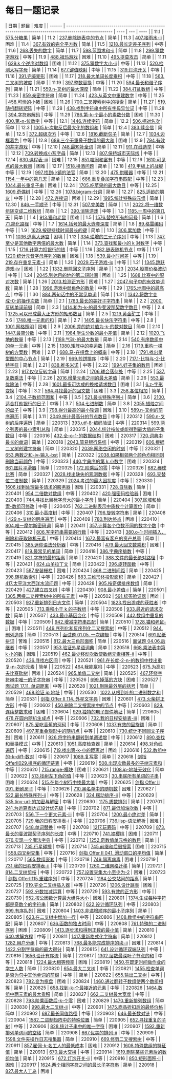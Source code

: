 # 每日一题记录

| 日期   | 题目                                                                                                 | 难度 |
| ------ | ---------------------------------------------------------------------------------------------------- | ---- | --- | ---- |
| 11.1   | [575.分糖果](./record/575.分糖果.md)                                                                 | 简单 |
| 11.2   | [237.删除链表中的节点](./record/237.删除链表中的节点.md)                                             | 简单 |
| 11.3   | [407.接雨水-ii](./record/407.接雨水-ii.md)                                                           | 困难 |
| 11.4   | [367.有效的完全平方数](./record/367.有效的完全平方数.md)                                             | 简单 |
| 11.5   | [1218.最长定差子序列](./record/1218.最长定差子序列.md)                                               | 中等 |
| 11.6   | [268.丢失的数字](./record/268.丢失的数字.md)                                                         | 简单 |
| 11.7   | [598.范围求和-ii](./record/598.范围求和-ii.md)                                                       | 简单 |
| 11.8   | [299.猜数字游戏](./record/299.猜数字游戏.md)                                                         | 中等 |
| 11.9   | [488.祖玛游戏](./record/488.祖玛游戏.md)                                                             | 困难 |
| 11.10  | [495.提莫攻击](./record/495.提莫攻击.md)                                                             | 简单 |
| 11.11  | [629.k 个逆序对数组](./record/629.k个逆序对数组.md)                                                  | 困难 |
| 11.12  | [375.猜数字大小-ii](./record/375.猜数字大小-ii.md)                                                   | 中等 |
| 11.13  | [520.检测大写字母](./record/520.检测大写字母.md)                                                     | 简单 |
| 11.14  | [677.键值映射](./record/677.键值映射.md)                                                             | 中等 |
| 11.15  | [319.灯泡开关](./record/319.灯泡开关.md)                                                             | 中等 |
| 11.16  | [391.完美矩形](./record/391.完美矩形.md)                                                             | 困难 |
| 11.17  | [318.最大单词长度乘积](./record/318.最大单词长度乘积.md)                                             | 中等 |
| 11.18  | [563.二叉树的坡度](./record/563.二叉树的坡度.md)                                                     | 简单 |
| 11.19  | [397.整数替换](./record/397.整数替换.md)                                                             | 中等 |
| 11.20  | [594.最长和谐子序列](./record/594.最长和谐子序列.md)                                                 | 简单 |
| 11.21  | [559.n-叉树的最大深度](./record/559.n-叉树的最大深度.md)                                             | 简单 |
| 11.22  | [384.打乱数组](./record/384.打乱数组.md)                                                             | 中等 |
| 11.23  | [859.亲密字符串](./record/859.亲密字符串.md)                                                         | 简单 |
| 11.24  | [423.从英文中重建数字](./record/423.从英文中重建数字.md)                                             | 中等 |
| 11.25  | [458.可怜的小猪](./record/458.可怜的小猪.md)                                                         | 困难 |
| 11.26  | [700.二叉搜索树中的搜索](./record/700.二叉搜索树中的搜索.md)                                         | 简单 |
| 11.27  | [519.随机翻转矩阵](./record/519.随机翻转矩阵.md)                                                     | 中等 |
| 11.28  | [438.找到字符串中所有字母异位词](./record/438.找到字符串中所有字母异位词.md)                         | 中等 |
| 11.28  | [394.字符串解码](./record/394.字符串解码.md)                                                         | 中等 |
| 11.29  | [786.第-k-个最小的素数分数](./record/786.第-k-个最小的素数分数.md)                                   | 困难 |
| 11.30  | [400.第-n-位数字](./record/400.第-n-位数字.md)                                                       | 中等 |
| 12.1   | [1446.连续字符](./record/1446.连续字符.md)                                                           | 简单 |
| 12.2   | [506.相对名次](./record/506.相对名次.md)                                                             | 简单 |
| 12.3   | [1005.k-次取反后最大化的数组和](./record/1005.k-次取反后最大化的数组和.md)                           | 简单 |
| 12.4   | [383.赎金信](./record/383.赎金信.md)                                                                 | 简单 |
| 12.5   | [372.超级次方](./record/372.超级次方.md)                                                             | 中等 |
| 12.6   | [1816.截断句子](./record/1816.截断句子.md)                                                           | 简单 |
| 12.7   | [1034.边框着色](./record/1034.边框着色.md)                                                           | 中等 |
| 12.8   | [689.三个无重叠子数组的最大和](./record/689.三个无重叠子数组的最大和.md)                             | 困难 |
| 12.9   | [794.有效的井字游戏](./record/794.有效的井字游戏.md)                                                 | 中等 |
| 12.10  | [748.最短补全词](./record/748.最短补全词.md)                                                         | 简单 |
| 12.11  | [911.在线选举](./record/911.在线选举.md)                                                             | 中等 |
| 12.12  | [709.转换成小写字母](./record/709.转换成小写字母.md)                                                 | 简单 |
| 12.13  | [807.保持城市天际线](./record/807.保持城市天际线.md)                                                 | 中等 |
| 12.14  | [630.课程表-iii](./record/630.课程表-iii.md)                                                         | 困难 |
| 12.15  | [851.喧闹和富有](./record/851.喧闹和富有.md)                                                         | 中等 |
| 12.16  | [1610.可见点的最大数目](./record/1610.可见点的最大数目.md)                                           | 困难 |
| 12.17  | [1518.换酒问题](./record/1518.换酒问题.md)                                                           | 简单 |
| 12.18  | [419.甲板上的战舰](./record/419.甲板上的战舰.md)                                                     | 中等 |
| 12.19  | [997.找到小镇的法官](./record/997.找到小镇的法官.md)                                                 | 简单 |
| 12.20  | [475.供暖器](./record/475.供暖器.md)                                                                 | 中等 |
| 12.21  | [1154.一年中的第几天](./record/1154.一年中的第几天.md)                                               | 简单 |
| 12.22  | [686.重复叠加字符串匹配](./record/686.重复叠加字符串匹配.md)                                         | 中等 |
| 12.23  | [1044.最长重复子串](./record/1044.最长重复子串.md)                                                   | 困难 |
| 12.24  | [1705.吃苹果的最大数目](./record/1705.吃苹果的最大数目.md)                                           | 中等 |
| 12.25  | [1609.奇偶树](./record/1609.奇偶树.md)                                                               | 中等 |
| 12.26  | [1078.bigram-分词](./record/1078.bigram-分词.md)                                                     | 简单 |
| 12.27  | [825.适龄的朋友](./record/825.适龄的朋友.md)                                                         | 中等 |
| 12.28  | [472.连接词](./record/472.连接词.md)                                                                 | 困难 |
| 12.29  | [1995.统计特殊四元组](./record/1995.统计特殊四元组.md)                                               | 简单 |
| 12.30  | [846.一手顺子](./record/846.一手顺子.md)                                                             | 中等 |
| 12.31  | [507.完美数](./record/507.完美数.md)                                                                 | 简单 |
| 1.1    | [2022.将一维数组转变成二维数组](./record/2022.将一维数组转变成二维数组.md)                           | 简单 |
| 1.2    | [390.消除游戏](./record/390.消除游戏.md)                                                             | 中等 |
| 1.3    | [1185.一周中的第几天](./record/1185.一周中的第几天.md)                                               | 简单 |
| 1.4    | [913.猫和老鼠](./record/913.猫和老鼠.md)                                                             | 困难 |
| 1.5    | [1576.替换所有的问号](./record/1576.替换所有的问号.md)                                               | 简单 |
| 1.6    | [71.简化路径](./record/71.简化路径.md)                                                               | 中等 |
| 1.7    | [1614.括号的最大嵌套深度](./record/1614.括号的最大嵌套深度.md)                                       | 简单 |
| 1.8    | [89.格雷编码](./record/89.格雷编码.md)                                                               | 中等 |
| 1.9    | [1629.按键持续时间最长的键](./record/1629.按键持续时间最长的键.md)                                   | 简单 |
| 1.10   | [306.累加数](./record/306.累加数.md)                                                                 | 中等 |
| 1.11   | [1036.逃离大迷宫](./record/1036.逃离大迷宫.md)                                                       | 困境 |
| 1.12   | [334.递增的三元子序列](./record/334.递增的三元子序列.md)                                             | 中等 |
| 1.13   | [747.至少是其他数字两倍的最大数](./record/747.至少是其他数字两倍的最大数.md)                         | 简单 |
| 1.14   | [373.查找和最小的 k 对数字](./record/373.查找和最小的k对数字.md)                                     | 中等 |
| 1.15   | [1716.计算力扣银行的钱](./record/1716.计算力扣银行的钱.md)                                           | 中等 |
| 1.16   | [382.链表随机节点](./record/382.链表随机节点.md)                                                     | 中等 |
| 1.17   | [1220.统计元音字母序列的数目](./record/1220.统计元音字母序列的数目.md)                               | 困难 |
| 1.18   | [539.最小时间差](./record/539.最小时间差.md)                                                         | 中等 |
| 1.19   | [219.存在重复元素-ii](./record/219.存在重复元素-ii.md)                                               | 简单 |
| 1.20   | [2029.石子游戏-ix](./record/2029.石子游戏-ix.md)                                                     | 中等 |
| 1.21   | [1345.跳跃游戏-iv](./record/1345.跳跃游戏-iv.md)                                                     | 困难 |
| 1.22   | [1332.删除回文子序列](./record/1332.删除回文子序列.md)                                               | 简单 |
| 1.23   | [2034.股票价格波动](./record/2034.股票价格波动.md)                                                   | 中等 |
| 1.24   | [2045.到达目的地的第二短时间](./record/2045.到达目的地的第二短时间.md)                               | 困难 |
| 1.25   | [1688.比赛中的配对次数](./record/1688.比赛中的配对次数.md)                                           | 简单 |
| 1.26   | [2013.检测正方形](./record/2013.检测正方形.md)                                                       | 困难 |
| 1.27   | [2047.句子中的有效单词数](./record/2047.句子中的有效单词数.md)                                       | 简单 |
| 1.28   | [1996.游戏中弱角色的数量](./record/1996.游戏中弱角色的数量.md)                                       | 中等 |
| 1.29   | [1765.地图中的最高点](./record/1765.地图中的最高点.md)                                               | 中等 |
| 1.30   | [884.两句话中的不常见单词](./record/884.两句话中的不常见单词.md)                                     | 简单 |
| 1.31   | [1342.将数字变成-0-的操作次数](./record/1342.将数字变成-0-的操作次数.md)                             | 简单 |
| 2.1    | [1763.最长的美好子字符串](./record/1763.最长的美好子字符串.md)                                       | 简单 |
| 2.2    | [2000.反转单词前缀](./record/2000.反转单词前缀.md)                                                   | 简单 |
| 2.3    | [1414.和为-k-的最少斐波那契数字数目](./record/1414.和为-k-的最少斐波那契数字数目.md)                 | 中等 |
| 2.4    | [1725.可以形成最大正方形的矩形数目](./record/1725.可以形成最大正方形的矩形数目.md)                   | 简单 |
| 2.5    | [1219.黄金矿工](./record/1219.黄金矿工.md)                                                           | 中等 |
| 2.6    | [1748.唯一元素的和](./record/1748.唯一元素的和.md)                                                   | 简单 |
| 2.7    | [1405.最长快乐字符串](./record/1405.最长快乐字符串.md)                                               | 中等 |
| 2.8    | [1001.网格照明](./record/1001.网格照明.md)                                                           | 困难 |
| 2.9    | [2006.差的绝对值为-k-的数对数目](./record/2006.差的绝对值为-k-的数对数目.md)                         | 简单 |
| 2.10   | [1447.最简分数](./record/1447.最简分数.md)                                                           | 中等 |
| 2.11   | [1984.学生分数的最小差值](./record/1984.学生分数的最小差值.md)                                       | 简单 |
| 2.12   | [1020.飞地的数量](./record/1020.飞地的数量.md)                                                       | 中等 |
| 2.13   | [1189.气球-的最大数量](./record/1189.气球-的最大数量.md)                                             | 简单 |
| 2.14   | [540.有序数组中的单一元素](./record/540.有序数组中的单一元素.md)                                     | 中等 |
| 2.15   | [1380.矩阵中的幸运数](./record/1380.矩阵中的幸运数.md)                                               | 简单 |
| 2.16   | [1719.重构一棵树的方案数](./record/1719.重构一棵树的方案数.md)                                       | 困难 |
| 2.17   | [688.马-在棋盘上的概率](./record/688.马-在棋盘上的概率.md)                                           | 中等 |
| 2.18   | [1791.找出星型图的中心节点](./record/1791.找出星型图的中心节点.md)                                   | 简单 |
| 2.19   | [969.煎饼排序](./record/969.煎饼排序.md)                                                             | 中等 |
| 2.20   | [717.1-比特与-2-比特字符](./record/717.1-比特与-2-比特字符.md)                                       | 简单 |
| 2.21   | [838.推多米诺](./record/838.推多米诺.md)                                                             | 中等 |
| 2.22   | [1994.好子集的数目](./record/1994.好子集的数目.md)                                                   | 困难 |
| 2.23   | [917.仅仅反转字母](./record/917.仅仅反转字母.md)                                                     | 简单 |
| 2.24   | [1706.球会落何处](./record/1706.球会落何处.md)                                                       | 中等 |
| 2.25   | [537.复数乘法](./record/537.复数乘法.md)                                                             | 中等 |
| 2.26   | [2016.增量元素之间的最大差值](./record/2016.增量元素之间的最大差值.md)                               | 简单 |
| 2.26   | [553.最优除法](./record/553.最优除法.md)                                                             | 中等 |
| 2.28   | [1601.最多可达成的换楼请求数目](./record/1601.最多可达成的换楼请求数目.md)                           | 困难 |
| 3.1    | [6.z-字形变换](./record/6.z-字形变换.md)                                                             | 中等 |
| 3.2    | [564.寻找最近的回文数](./record/564.寻找最近的回文数.md)                                             | 困难 |
| 3.3    | [258.各位相加](./record/258.各位相加.md)                                                             | 简单 |
| 3.4    | [2104.子数组范围和](./record/2104.子数组范围和.md)                                                   | 中等 |
| 3.5    | [521.最长特殊序列-ⅰ](./record/521.最长特殊序列-ⅰ.md)                                                 | 简单 |
| 3.6    | [2100.适合打劫银行的日子](./record/2100.适合打劫银行的日子.md)                                       | 中等 |
| 3.7    | [504.七进制数](./record/504.七进制数.md)                                                             | 简单 |
| 3.8    | [2055.蜡烛之间的盘子](./record/2055.蜡烛之间的盘子.md)                                               | 中等 |
| 3.9    | [798.得分最高的最小轮调](./record/798.得分最高的最小轮调.md)                                         | 困难 |
| 3.10   | [589.n-叉树的前序遍历](./record/589.n-叉树的前序遍历.md)                                             | 简单 |
| 3.11   | [2049.统计最高分的节点数目](./record/2049.统计最高分的节点数目.md)                                   | 中等 |
| 220312 | [590.n-叉树的后序遍历](./record/590.n-叉树的后序遍历.md)                                             | 简单 |
| 220313 | [393.utf-8-编码验证](./record/393.utf-8-编码验证.md)                                                 | 中等 |
| 220314 | [599.两个列表的最小索引总和](./record/599.两个列表的最小索引总和.md)                                 | 简单 |
| 220315 | [2044.统计按位或能得到最大值的子集数目](./record/2044.统计按位或能得到最大值的子集数目.md)           | 中等 |
| 220316 | [432.全-o-1-的数据结构](./record/432.全-o-1-的数据结构.md)                                           | 困难 |
| 220317 | [720.词典中最长的单词](./record/720.词典中最长的单词.md)                                             | 简单 |
| 220318 | [2043.简易银行系统](./record/2043.简易银行系统.md)                                                   | 中等 |
| 220319 | [606.根据二叉树创建字符串](./record/606.根据二叉树创建字符串.md)                                     | 简单 |
| 220320 | [2039.网络空闲的时刻](./record/2039.网络空闲的时刻.md)                                               | 中等 |
| 220321 | [653.两数之和-iv-输入-bst](./record/653.两数之和-iv-输入-bst.md)                                     | 简单 |
| 220322 | [2038.如果相邻两个颜色均相同则删除当前颜色](./record/2038.如果相邻两个颜色均相同则删除当前颜色.md)   | 中等 |
| 220323 | [440.字典序的第 k 小数字](./record/440.字典序的第k小数字.md)                                         | 困难 |
| 220324 | [661.图片平滑器](./record/661.图片平滑器.md)                                                         | 简单 |
| 220325 | [172.阶乘后的零](./record/172.阶乘后的零.md)                                                         | 中等 |
| 220326 | [682.棒球比赛](./record/682.棒球比赛.md)                                                             | 简单 |
| 220327 | [2028.找出缺失的观测数据](./record/2028.找出缺失的观测数据.md)                                       | 中等 |
| 220328 | [693.交替位二进制数](./record/693.交替位二进制数.md)                                                 | 简单 |
| 220329 | [2024.考试的最大困扰度](./record/2024.考试的最大困扰度.md)                                           | 中等 |
| 220330 | [1606.找到处理最多请求的服务器](./record/1606.找到处理最多请求的服务器.md)                           | 困难 |
| 220331 | [728.自除数](./record/728.自除数.md)                                                                 | 简单 |
| 220401 | [954.二倍数对数组](./record/954.二倍数对数组.md)                                                     | 中等 |
| 220402 | [420.强密码检验器](./record/420.强密码检验器.md)                                                     | 困难 |
| 220403 | [744.寻找比目标字母大的最小字母](./record/744.寻找比目标字母大的最小字母.md)                         | 简单 |
| 220404 | [307.区域和检索-数组可修改](./record/307.区域和检索-数组可修改.md)                                   | 中等 |
| 220405 | [762.二进制表示中质数个计算置位](./record/762.二进制表示中质数个计算置位.md)                         | 简单 |
| 220406 | [310.最小高度树](./record/310.最小高度树.md)                                                         | 中等 |
| 220407 | [796.旋转字符串](./record/796.旋转字符串.md)                                                         | 简单 |
| 220408 | [429.n-叉树的层序遍历](./record/429.n-叉树的层序遍历.md)                                             | 中等 |
| 220409 | [780.到达终点](./record/780.到达终点.md)                                                             | 困难 |
| 220410 | [804.唯一摩尔斯密码词](./record/804.唯一摩尔斯密码词.md)                                             | 简单 |
| 220411 | [357.计算各个位数不同的数字个数](./record/357.计算各个位数不同的数字个数.md)                         | 中等 |
| 220412 | [806.写字符串需要的行数](./record/806.写字符串需要的行数.md)                                         | 中等 |
| 220413 | [380.o-1-时间插入、删除和获取随机元素](./record/380.o-1-时间插入、删除和获取随机元素.md)             | 中等 |
| 220414 | [1672.最富有客户的资产总量](./record/1672.最富有客户的资产总量.md)                                   | 简单 |
| 220415 | [385.迷你语法分析器](./record/385.迷你语法分析器.md)                                                 | 中等 |
| 220416 | [479.最大回文数乘积](./record/479.最大回文数乘积.md)                                                 | 困难 |
| 220417 | [819.最常见的单词](./record/819.最常见的单词.md)                                                     | 简单 |
| 220418 | [386.字典序排数](./record/386.字典序排数.md)                                                         | 中等 |
| 220419 | [821.字符的最短距离](./record/821.字符的最短距离.md)                                                 | 简单 |
| 220420 | [388.文件的最长绝对路径](./record/388.文件的最长绝对路径.md)                                         | 中等 |
| 220421 | [824.山羊拉丁文](./record/824.山羊拉丁文.md)                                                         | 简单 |
| 220422 | [396.旋转函数](./record/396.旋转函数.md)                                                             | 中等 |
| 220423 | [587.安装栅栏](./record/587.安装栅栏.md)                                                             | 困难 |
| 220424 | [868.二进制间距](./record/868.二进制间距.md)                                                         | 简单 |
| 220425 | [398.随机数索引](./record/398.随机数索引.md)                                                         | 中等 |
| 220426 | [883.三维形体投影面积](./record/883.三维形体投影面积.md)                                             | 简单 |
| 220427 | [417.太平洋大西洋水流问题](./record/417.太平洋大西洋水流问题.md)                                     | 中等 |
| 220428 | [905.按奇偶排序数组](./record/905.按奇偶排序数组.md)                                                 | 简单 |
| 220429 | [427.建立四叉树](./record/427.建立四叉树.md)                                                         | 中等 |
| 220430 | [908.最小差值-i](./record/908.最小差值-i.md)                                                         | 简单 |
| 220501 | [1305.两棵二叉搜索树中的所有元素](./record/1305.两棵二叉搜索树中的所有元素.md)                       | 中等 |
| 220502 | [591.标签验证器](./record/591.标签验证器.md)                                                         | 困难 |
| 220503 | [937.重新排列日志文件](./record/937.重新排列日志文件.md)                                             | 简单 |
| 220504 | [1823.找出游戏的获胜者](./record/1823.找出游戏的获胜者.md)                                           | 中等 |
| 220505 | [713.乘积小于 k 的子数组](./record/713.乘积小于k的子数组.md)                                         | 中等 |
| 220506 | [933.最近的请求次数](./record/933.最近的请求次数.md)                                                 | 简单 |
| 220507 | [433.最小基因变化](./record/433.最小基因变化.md)                                                     | 中等 |
| 220508 | [442.数组中重复的数据](./record/442.数组中重复的数据.md)                                             | 中等 |
| 220509 | [942.增减字符串匹配](./record/942.增减字符串匹配.md)                                                 | 简单 |
| 220510 | [1728.猫和老鼠-ii](./record/1728.猫和老鼠-ii.md)                                                     | 困难 |
| 220511 | [449.序列化和反序列化二叉搜索树](./record/449.序列化和反序列化二叉搜索树.md)                         | 中等 |
| 220512 | [944.删列造序](./record/944.删列造序.md)                                                             | 简单 |
| 220513 | [面试题 01.05. 一次编辑](./record/面试题01.05.一次编辑.md)                                           | 中等 |
| 220514 | [691.贴纸拼词](./record/691.贴纸拼词.md)                                                             | 苦难 |
| 220515 | [812.最大三角形面积](./record/812.最大三角形面积.md)                                                 | 简单 |
| 220516 | [面试题 04.06.后继者](./record/面试题04.06.后继者.md)                                                | 中等 |
| 220517 | [953.验证外星语词典](./record/953.验证外星语词典.md)                                                 | 简单 |
| 220518 | [668.乘法表中第 k 小的数](./record/668.乘法表中第k小的数.md)                                         | 困难 |
| 220519 | [462.最少移动次数使数组元素相等-ii](./record/462.最少移动次数使数组元素相等-ii.md)                   | 中等 |
| 220520 | [436.寻找右区间](./record/436.寻找右区间.md)                                                         | 中等 |
| 220521 | [961.在长度-2-n-的数组中找出重复-n-次的元素](./record/961.在长度-2-n-的数组中找出重复-n-次的元素.md) | 简单 |
| 220522 | [464.我能赢吗](./record/464.我能赢吗.md)                                                             | 中等 |
| 220523 | [675.为高尔夫比赛砍树](./record/675.为高尔夫比赛砍树.md)                                             | 困难 |
| 220524 | [965.单值二叉树](./record/965.单值二叉树.md)                                                         | 简单 |
| 220525 | [467.环绕字符串中唯一的子字符串](./record/467.环绕字符串中唯一的子字符串.md)                         | 中等 |
| 220526 | [699.掉落的方块](./record/699.掉落的方块.md)                                                         | 困难 |
| 220527 | [面试题 17.11. 单词距离](./record/面试题17.11.单词距离.md)                                           | 中等 |
| 220528 | [1021.删除最外层的括号](./record/1021.删除最外层的括号.md)                                           | 简单 |
| 220529 | [468.验证 ip 地址](./record/468.验证ip地址.md)                                                       | 中等 |
| 220530 | [1022.从根到叶的二进制数之和](./record/1022.从根到叶的二进制数之和.md)                               | 简单 |
| 220531 | [剑指 Offer II 114. 外星文字典](./record/剑指OfferII114.外星文字典.md)                               | 困难 |
| 220601 | [473.火柴拼正方形](./record/473.火柴拼正方形.md)                                                     | 中等 |
| 220602 | [450.删除二叉搜索树中的节点](./record/450.删除二叉搜索树中的节点.md)                                 | 中等 |
| 220603 | [829.连续整数求和](./record/829.连续整数求和.md)                                                     | 困难 |
| 220604 | [929.独特的电子邮件地址](./record/929.独特的电子邮件地址.md)                                         | 简单 |
| 220605 | [478.在圆内随机生成点](./record/478.在圆内随机生成点.md)                                             | 中等 |
| 220606 | [732.我的日程安排表-iii](./record/732.我的日程安排表-iii.md)                                         | 困难 |
| 220607 | [875.爱吃香蕉的珂珂](./record/875.爱吃香蕉的珂珂.md)                                                 | 中等 |
| 220608 | [1037.有效的回旋镖](./record/1037.有效的回旋镖.md)                                                   | 简单 |
| 220609 | [497.非重叠矩形中的随机点](./record/497.非重叠矩形中的随机点.md)                                     | 中等 |
| 220610 | [730.统计不同回文子序列](./record/730.统计不同回文子序列.md)                                         | 困难 |
| 220611 | [926.将字符串翻转到单调递增](./record/926.将字符串翻转到单调递增.md)                                 | 中等 |
| 220612 | [890.查找和替换模式](./record/890.查找和替换模式.md)                                                 | 中等 |
| 220613 | [1051.高度检查器](./record/1051.高度检查器.md)                                                       | 简单 |
| 220614 | [498.对角线遍历](./record/498.对角线遍历.md)                                                         | 中等 |
| 220615 | [719.找出第-k-小的距离对](./record/719.找出第-k-小的距离对.md)                                       | 困难 |
| 220616 | [532.数组中的-k-diff-数对](./record/532.数组中的-k-diff-数对.md)                                     | 中等 |
| 220617 | [1089.复写零](./record/1089.复写零.md)                                                               | 简单 |
| 220618 | [剑指 OfferII029.排序的循环链表](./record/剑指OfferII029.排序的循环链表.md)                          | 中等 |
| 220619 | [508.出现次数最多的子树元素和](./record/508.出现次数最多的子树元素和.md)                             | 中等 |
| 220620 | [715.range-模块](./record/715.range-模块.md)                                                         | 困难 |
| 220621 | [1108.ip-地址无效化](./record/1108.ip-地址无效化.md)                                                 | 简单 |
| 220622 | [513.找树左下角的值](./record/513.找树左下角的值.md)                                                 | 中等 |
| 220623 | [30.串联所有单词的子串](./record/30.串联所有单词的子串.md)                                           | 困难 |
| 220624 | [515.在每个树行中找最大值](./record/515.在每个树行中找最大值.md)                                     | 中等 |
| 220625 | [剑指 Offer II 091. 粉刷房子](./record/剑指OfferII091.粉刷房子.md)                                   | 中等 |
| 220626 | [710.黑名单中的随机数](./record/710.黑名单中的随机数.md)                                             | 困难 |
| 220627 | [522.最长特殊序列-ii](./record/522.最长特殊序列-ii.md)                                               | 中等 |
| 220628 | [324.摆动排序-ii](./record/324.摆动排序-ii.md)                                                       | 中等 |
| 220629 | [535.tiny-url-的加密与解密](./record/535.tiny-url-的加密与解密.md)                                   | 中等 |
| 220630 | [1175.质数排列](./record/1175.质数排列.md)                                                           | 简单 |
| 220701 | [241.为运算表达式设计优先级](./record/241.为运算表达式设计优先级.md)                                 | 中等 |
| 220702 | [871.最低加油次数](./record/871.最低加油次数.md)                                                     | 中等 |
| 220703 | [556.下一个更大元素-iii](./record/556.下一个更大元素-iii.md)                                         | 中等 |
| 220704 | [1200.最小绝对差](./record/1200.最小绝对差.md)                                                       | 简单 |
| 220705 | [729.我的日程安排表-i](./record/729.我的日程安排表-i.md)                                             | 中等 |
| 220706 | [736.lisp-语法解析](./record/736.lisp-语法解析.md)                                                   | 困难 |
| 220707 | [648.单词替换](./record/648.单词替换.md)                                                             | 中等 |
| 220708 | [1217.玩筹码](./record/1217.玩筹码.md)                                                               | 中等 |
| 220709 | [873.最长的斐波那契子序列的长度](./record/873.最长的斐波那契子序列的长度.md)                         | 中等 |
| 220710 | [741.摘樱桃](./record/741.摘樱桃.md)                                                                 | 困难 |
| 220711 | [676.实现一个魔法字典](./record/676.实现一个魔法字典.md)                                             | 中等 |
| 220712 | [1252.奇数值单元格的数目](./record/1252.奇数值单元格的数目.md)                                       | 简单 |
| 220713 | [735.行星碰撞](./record/735.行星碰撞.md)                                                             | 中等 |
| 220714 | [745.前缀和后缀搜索](./record/745.前缀和后缀搜索.md)                                                 | 困难 |
| 220715 | [558.四叉树交集](./record/558.四叉树交集.md)                                                         | 中等 |
| 220716 | [剑指 Offer II 041. 滑动窗口的平均值](./record/剑指OfferII041.滑动窗口的平均值.md)                   | 简单 |
| 220717 | [565.数组嵌套](./record/565.数组嵌套.md)                                                             | 中等 |
| 220718 | [749.隔离病毒](./record/749.隔离病毒.md)                                                             | 困难 |
| 220719 | [731.我的日程安排表-ii](./record/731.我的日程安排表-ii.md)                                           | 中等 |
| 220720 | [1260.二维网格迁移](./record/1260.二维网格迁移.md)                                                   | 简单 |
| 220721 | [814.二叉树剪枝](./record/814.二叉树剪枝.md)                                                         | 中等 |
| 220722 | [757.设置交集大小至少为-2](./record/757.设置交集大小至少为-2.md)                                     | 困难 |
| 220723 | [剑指 OfferII115.重建序列](./record/剑指OfferII115.重建序列.md)                                      | 中等 |
| 220724 | [1184.公交站间的距离](./record/1184.公交站间的距离.md)                                               | 简单 |
| 220725 | [919.完全二叉树插入器](./record/919.完全二叉树插入器.md)                                             | 中等 |
| 220726 | [1206.设计跳表](./record/1206.设计跳表.md)                                                           | 困难 |
| 220727 | [592.分数加减运算](./record/592.分数加减运算.md)                                                     | 中等 |
| 220729 | [593.有效的正方形](./record/593.有效的正方形.md)                                                     | 中等 |
| 220730 | [952.按公因数计算最大组件大小](./record/952.按公因数计算最大组件大小.md)                             | 困难 |
| 220801 | [1374.生成每种字符都是奇数个的字符串](./record/1374.生成每种字符都是奇数个的字符串.md)               | 简单 |
| 220802 | [622.设计循环队列](./record/622.设计循环队列.md)                                                     | 中等 |
| 220803 | [899.有序队列](./record/899.有序队列.md)                                                             | 困难 |
| 220804 | [1403.非递增顺序的最小子序列](./record/1403.非递增顺序的最小子序列.md)                               | 简单 |
| 220805 | [623.在二叉树中增加一行](./record/623.在二叉树中增加一行.md)                                         | 中等 |
| 220806 | [1408.数组中的字符串匹配](./record/1408.数组中的字符串匹配.md)                                       | 简单 |
| 220807 | [636.函数的独占时间](./record/636.函数的独占时间.md)                                                 | 中等 |
| 220808 | [761.特殊的二进制序列](./record/761.特殊的二进制序列.md)                                             | 困难 |
| 220809 | [1413.逐步求和得到正数的最小值](./record/1413.逐步求和得到正数的最小值.md)                           | 简单 |
| 220810 | [640.求解方程](./record/640.求解方程.md)                                                             | 中等 |
| 220811 | [1417.重新格式化字符串](./record/1417.重新格式化字符串.md)                                           | 简单 |
| 220812 | [1282.用户分组](./record/1282.用户分组.md)                                                           | 中等 |
| 220813 | [768.最多能完成排序的块-ii](./record/768.最多能完成排序的块-ii.md)                                   | 困难 |
| 220814 | [1422.分割字符串的最大得分](./record/1422.分割字符串的最大得分.md)                                   | 简单 |
| 220815 | [641.设计循环双端队列](./record/641.设计循环双端队列.md)                                             | 中等 |
| 220816 | [1656.设计有序流](./record/1656.设计有序流.md)                                                       | 简单 |
| 220817 | [1302.层数最深叶子节点的和](./record/1302.层数最深叶子节点的和.md)                                   | 中等 |
| 220818 | [1224.最大相等频率](./record/1224.最大相等频率.md)                                                   | 困难 |
| 220819 | [1450.在既定时间做作业的学生人数](./record/1450.在既定时间做作业的学生人数.md)                       | 简单 |
| 220820 | [654.最大二叉树](./record/654.最大二叉树.md)                                                         | 中等 |
| 220821 | [1455.检查单词是否为句中其他单词的前缀](./record/1455.检查单词是否为句中其他单词的前缀.md)           | 中等 |     | 简单 |
| 220822 | [655.输出二叉树](./record/655.输出二叉树.md)                                                         | 中等 |
| 220823 | [782.变为棋盘](./record/782.变为棋盘.md)                                                             | 困难 |
| 220824 | [1460.通过翻转子数组使两个数组相等](./record/1460.通过翻转子数组使两个数组相等.md)                   | 简单 |
| 220825 | [658.找到-k-个最接近的元素](./record/658.找到-k-个最接近的元素.md)                                   | 中等 |
| 220826 | [1464.数组中两元素的最大乘积](./record/1464.数组中两元素的最大乘积.md)                               | 简单 |
| 220827 | [662.二叉树最大宽度](./record/662.二叉树最大宽度.md)                                                 | 中等 |
| 220828 | [793.阶乘函数后-k-个零](./record/793.阶乘函数后-k-个零.md)                                           | 困难 |
| 220829 | [1470.重新排列数组](./record/1470.重新排列数组.md)                                                   | 简单 |
| 220830 | [998.最大二叉树-ii](./record/998.最大二叉树-ii.md)                                                   | 中等 |
| 220901 | [1475.商品折扣后的最终价格](./record/1475.商品折扣后的最终价格.md)                                   | 简单 |
| 220902 | [687.最长同值路径](./record/687.最长同值路径.md)                                                     | 中等 |
| 220903 | [646.最长数对链](./record/646.最长数对链.md)                                                         | 中等 |
| 220904 | [1582.二进制矩阵中的特殊位置](./record/1582.二进制矩阵中的特殊位置.md)                               | 简单 |
| 220905 | [652.寻找重复的子树](./record/652.寻找重复的子树.md)                                                 | 中等 |
| 220906 | [828.统计子串中的唯一字符](./record/828.统计子串中的唯一字符.md)                                     | 困难 |
| 220907 | [1592.重新排列单词间的空格](./record/1592.重新排列单词间的空格.md)                                   | 简单 |
| 220908 | [667.优美的排列-ii](./record/667.优美的排列-ii.md)                                                   | 中等 |
| 220909 | [1598.文件夹操作日志搜集器](./record/1598.文件夹操作日志搜集器.md)                                   | 简单 |
| 220910 | [669.修剪二叉搜索树](./record/669.修剪二叉搜索树.md)                                                 | 中等 |
| 220911 | [857.雇佣-k-名工人的最低成本](./record/857.雇佣-k-名工人的最低成本.md)                               | 困难 |
| 220912 | [1608.特殊数组的特征值](./record/1608.特殊数组的特征值.md)                                           | 简单 |
| 220913 | [670.最大交换](./record/670.最大交换.md)                                                             | 中等 |
| 220914 | [1619.删除某些元素后的数组均值](./record/1619.删除某些元素后的数组均值.md)                           | 简单 |
| 220915 | [672.灯泡开关-ⅱ](./record/672.灯泡开关-ⅱ.md)                                                         | 中等 |
| 220916 | [850.矩形面积-ii](./record/850.矩形面积-ii.md)                                                       | 困难 |
| 220917 | [1624.两个相同字符之间的最长子字符串](./record/1624.两个相同字符之间的最长子字符串.md)               | 简单 |
| 220918 | [827.最大人工岛](./record/827.最大人工岛.md)                                                         | 困难 |
